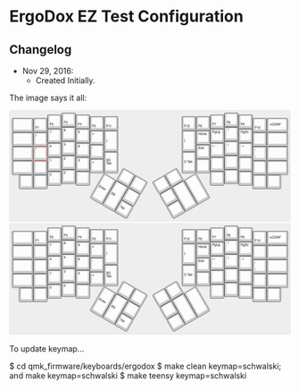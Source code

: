 # ErgoDox EZ Test Configuration

## Changelog

* Nov 29, 2016:
  * Created Initially.

The image says it all:

![Default](layer0-layout.png)
![Default](layer1-layout.png)

To update keymap...

$ cd qmk_firmware/keyboards/ergodox
$ make clean keymap=schwalski; and make keymap=schwalski
$ make teensy keymap=schwalski
<RESET ergodox>
